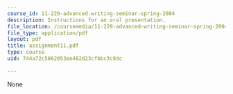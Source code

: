 ```yaml
---
course_id: 11-229-advanced-writing-seminar-spring-2004
description: Instructions for an oral presentation.
file_location: /coursemedia/11-229-advanced-writing-seminar-spring-2004/744a72c5862053ee482d23cfbbc3c8dc_assignment11.pdf
file_type: application/pdf
layout: pdf
title: assignment11.pdf
type: course
uid: 744a72c5862053ee482d23cfbbc3c8dc

---
```

None